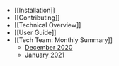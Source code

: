 * [[Installation]]
* [[Contributing]]
* [[Technical Overview]]
* [[User Guide]]
* [[Tech Team: Monthly Summary]]
  * [December 2020](https://github.com/liquidinvestigations/docs/wiki/December-2020)
  * [January 2021](https://github.com/liquidinvestigations/docs/wiki/January-2021)
